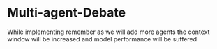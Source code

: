 # Multi-agent-Debate
While implementing remember as we will add more agents the context window will be increased and model performance will be suffered